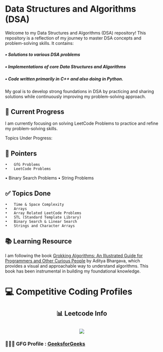 # Data Structures and Algorithms (DSA)

Welcome to my Data Structures and Algorithms (DSA) repository! This repository is a reflection of my journey to master DSA concepts and problem-solving skills. It contains:

##### •  Solutions to various DSA problems
##### •  Implementations of core Data Structures and Algorithms
##### •  Code written primarily in C++ and also doing in Python.

My goal is to develop strong foundations in DSA by practicing and sharing solutions while continuously improving my problem-solving approach.


## 🚀 Current Progress
I am currently focusing on solving LeetCode Problems to practice and refine my problem-solving skills.

Topics Under Progress:
## 🔎 Pointers
	•	GfG Problems
	•	LeetCode Problems
  •	Binary Search Problems
  •	String Problems

## ✅ Topics Done
    •	Time & Space Complexity
    •	Arrays
    •	Array Related LeetCode Problems
    •	STL (Standard Template Library)
    •	Binary Search & Linear Search 
    •	Strings and Character Arrays


## 📚 Learning Resource

I am following the book [Grokking Algorithms: An Illustrated Guide for Programmers and Other Curious People](https://www.manning.com/books/grokking-algorithms) by Aditya Bhargava, which provides a visual and approachable way to understand algorithms. This book has been instrumental in building my foundational knowledge.


# 💻 Competitive Coding Profiles

<h2 align="center">📊 Leetcode Info<h2>  
<p align="center">
  
  <img  align=top flex-grow=1 src="https://leetcard.jacoblin.cool/AravaChoudhary?theme=dark&font=Nunito&ext=heatmap" />  
</p>


### 🧑🏻‍💻 GFG Profile : [GeeksforGeeks](https://www.geeksforgeeks.org/user/aravachoudhary/)